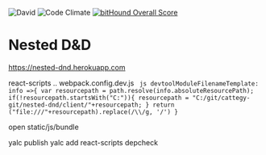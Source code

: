 

![David](https://david-dm.org/cattegy/nested-dnd.svg)
![Code Climate](https://img.shields.io/codeclimate/github/cattegy/nested-dnd.svg)
[![bitHound Overall Score](https://www.bithound.io/github/cattegy/nested-dnd/badges/score.svg)](https://www.bithound.io/github/cattegy/nested-dnd)


# Nested D&D

https://nested-dnd.herokuapp.com

react-scripts .. webpack.config.dev.js
``  js
	devtoolModuleFilenameTemplate: info =>{
    	var resourcepath = path.resolve(info.absoluteResourcePath);
    	if(!resourcepath.startsWith("C:")){
    		resourcepath = "C:/git/cattegy-git/nested-dnd/client/"+resourcepath;
    	}
    	return ("file:///"+resourcepath).replace(/\\/g, '/')
    }
``

open static/js/bundle

yalc publish 
yalc add react-scripts
depcheck